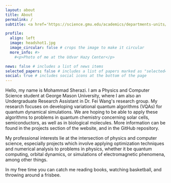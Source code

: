 ```yaml
---
layout: about
title: About
permalink: /
subtitle: <a href='https://science.gmu.edu/academics/departments-units/physics-and-astronomy-department'>George Mason University Dept. of Physics & Astronomy</a>

profile:
  align: left
  image: headshot1.jpg
  image_circular: false # crops the image to make it circular
  more_info: #>
    #<p>Photo of me at the Udvar Hazy Center</p>

news: false # includes a list of news items
selected_papers: false # includes a list of papers marked as "selected={true}"
social: true # includes social icons at the bottom of the page
---
```


Hello, my name is Mohammad Sherazi. I am a Physics and Computer Science student at George Mason University, where I am also an Undergraduate Research Assistant in Dr. Fei Wang's research group. My research focuses on developing variational quantum algorithms (VQAs) for quantum dynamical simulations. We are hoping to be able to apply these algorithms to problems in quantum chemistry concerning solar cells, semiconductors, as well as in biological molecules. More information can be found in the projects section of the website, and in the GitHub repository.
 
My professional interests lie at the intersection of physics and computer science, especially projects which involve applying optimization techniques and numerical analysis to problems in physics, whether it be quantum computing, orbital dynamics, or simulations of electromagnetic phenomena, among other things. 

In my free time you can catch me reading books, watching basketball, and throwing around a frisbee.